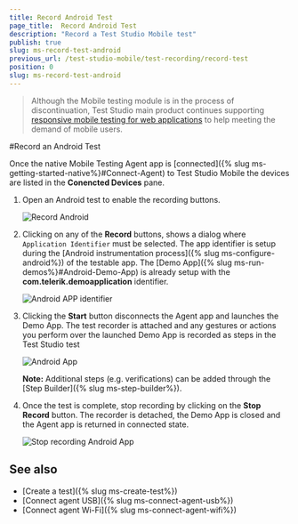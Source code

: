 ```yaml
---
title: Record Android Test
page_title:  Record Android Test
description: "Record a Test Studio Mobile test"
publish: true
slug: ms-record-test-android
previous_url: /test-studio-mobile/test-recording/record-test
position: 0
slug: ms-record-test-android
---
```


> Although the Mobile testing module is in the process of discontinuation, Test Studio main product continues supporting <a href="https://www.telerik.com/teststudio/automated-website-responsive-testing" target="_blank">responsive mobile testing for web applications</a> to help meeting the demand of mobile users.

#Record an Android Test

Once the native Mobile Testing Agent app is [connected]({% slug ms-getting-started-native%}#Connect-Agent) to Test Studio Mobile the devices are listed in the **Conencted Devices** pane.

1. Open an Android test to enable the recording buttons. 

	![Record Android](/img/test-studio-mobile/test-recording/record-test/fig8.png)

2. Clicking on any of the **Record** buttons, shows a dialog where `Application Identifier` must be selected. The app identifier is setup during the [Android instrumentation process]({% slug ms-configure-android%}) of the testable app. The [Demo App]({% slug ms-run-demos%}#Android-Demo-App) is already setup with the **com.telerik.demoapplication** identifier.

	![Android APP identifier](/img/test-studio-mobile/test-recording/record-test/fig5.png)

3. Clicking the **Start** button disconnects the Agent app and launches the Demo App. The test recorder is attached and any gestures or actions you perform over the launched Demo App is recorded as steps in the Test Studio test

	![Android App](/img/test-studio-mobile/test-recording/record-test/fig6.png)

	**Note:** Additional steps (e.g. verifications) can be added through the [Step Builder]({% slug ms-step-builder%}).

4. Once the test is complete, stop recording by clicking on the **Stop Record** button. The recorder is detached, the Demo App is closed and the Agent app is returned in connected state.

	![Stop recording Android App](/img/test-studio-mobile/test-recording/record-test/fig7.png)

## See also

* [Create a test]({% slug ms-create-test%})
* [Connect agent USB]({% slug ms-connect-agent-usb%})
* [Connect agent Wi-Fi]({% slug ms-connect-agent-wifi%})